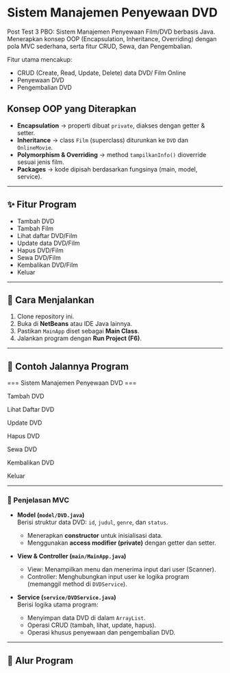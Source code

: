 # Sistem Manajemen Penyewaan DVD 
Post Test 3 PBO: Sistem Manajemen Penyewaan Film/DVD berbasis Java. Menerapkan konsep OOP (Encapsulation, Inheritance, Overriding) dengan pola MVC sederhana, serta fitur CRUD, Sewa, dan Pengembalian.

Fitur utama mencakup:  
- CRUD (Create, Read, Update, Delete) data DVD/ Film Online
- Penyewaan DVD  
- Pengembalian DVD

## Konsep OOP yang Diterapkan
- **Encapsulation** → properti dibuat `private`, diakses dengan getter & setter.  
- **Inheritance** → class `Film` (superclass) diturunkan ke `DVD` dan `OnlineMovie`.  
- **Polymorphism & Overriding** → method `tampilkanInfo()` dioverride sesuai jenis film.  
- **Packages** → kode dipisah berdasarkan fungsinya (main, model, service).  

---

## ✨ Fitur Program  
- Tambah DVD
- Tambah Film
- Lihat daftar DVD/Film
- Update data DVD/Film
- Hapus DVD/Film
- Sewa DVD/Film
- Kembalikan DVD/Film  
- Keluar 

---

## 🚀 Cara Menjalankan  
1. Clone repository ini.  
2. Buka di **NetBeans** atau IDE Java lainnya.  
3. Pastikan `MainApp` diset sebagai **Main Class**.  
4. Jalankan program dengan **Run Project (F6)**.  

---

## 📖 Contoh Jalannya Program
=== Sistem Manajemen Penyewaan DVD ===

Tambah DVD

Lihat Daftar DVD

Update DVD

Hapus DVD

Sewa DVD

Kembalikan DVD

Keluar


---

### 📌 Penjelasan MVC
- **Model (`model/DVD.java`)**  
  Berisi struktur data DVD: `id`, `judul`, `genre`, dan `status`.  
  - Menerapkan **constructor** untuk inisialisasi data.  
  - Menggunakan **access modifier (private)** dengan getter dan setter.  

- **View & Controller (`main/MainApp.java`)**  
  - View: Menampilkan menu dan menerima input dari user (Scanner).  
  - Controller: Menghubungkan input user ke logika program (memanggil method di `DVDService`).  

- **Service (`service/DVDService.java`)**  
  Berisi logika utama program:  
  - Menyimpan data DVD di dalam `ArrayList`.  
  - Operasi CRUD (tambah, lihat, update, hapus).  
  - Operasi khusus penyewaan dan pengembalian DVD.  

---

## 🔄 Alur Program  





